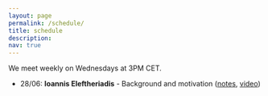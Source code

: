 ```yaml
---
layout: page
permalink: /schedule/
title: schedule
description: 
nav: true
---
```

We meet weekly on Wednesdays at 3PM CET. 

<ul>
  <li>28/06: <b>Ioannis Eleftheriadis</b> - Background and motivation (<a href="1.pdf" target="_blank">notes</a>, <a href="https://www.youtube.com/watch?v=peL_ljZ_JN4">video</a>)</li>
</ul>
